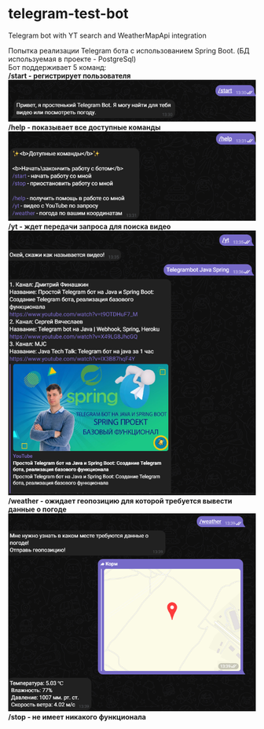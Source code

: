 # telegram-test-bot
Telegram bot with YT search and WeatherMapApi integration

Попытка реализации Telegram бота с использованием Spring Boot. (БД используемая в проекте - PostgreSql)
<br>
Бот поддерживает 5 команд:<br>
<b>/start - регистрирует пользователя</b><br>
![alt text](https://github.com/KeillsIDP/telegram-test-bot/blob/main/gitimg/bot_start.png?raw=true)<br>
<b>/help - показывает все доступные команды</b><br>
![alt text](https://github.com/KeillsIDP/telegram-test-bot/blob/main/gitimg/bot_help.png?raw=true)<br>
<b>/yt - ждет передачи запроса для поиска видео</b><br>
![alt text](https://github.com/KeillsIDP/telegram-test-bot/blob/main/gitimg/bot_yt.png?raw=true)<br>
<b>/weather - ожидает геопозицию для которой требуется вывести данные о погоде</b><br>
![alt text](https://github.com/KeillsIDP/telegram-test-bot/blob/main/gitimg/bot_weather.png?raw=true)<br>
<b>/stop - не имеет никакого функционала</b><br>
